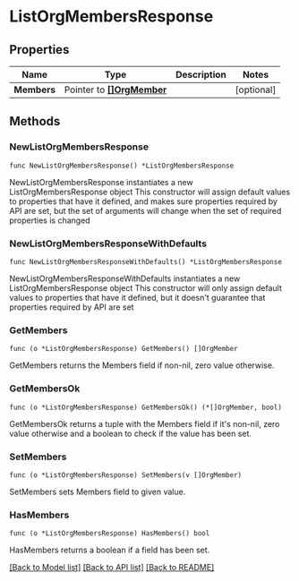 # ListOrgMembersResponse

## Properties

Name | Type | Description | Notes
------------ | ------------- | ------------- | -------------
**Members** | Pointer to [**[]OrgMember**](OrgMember.md) |  | [optional] 

## Methods

### NewListOrgMembersResponse

`func NewListOrgMembersResponse() *ListOrgMembersResponse`

NewListOrgMembersResponse instantiates a new ListOrgMembersResponse object
This constructor will assign default values to properties that have it defined,
and makes sure properties required by API are set, but the set of arguments
will change when the set of required properties is changed

### NewListOrgMembersResponseWithDefaults

`func NewListOrgMembersResponseWithDefaults() *ListOrgMembersResponse`

NewListOrgMembersResponseWithDefaults instantiates a new ListOrgMembersResponse object
This constructor will only assign default values to properties that have it defined,
but it doesn't guarantee that properties required by API are set

### GetMembers

`func (o *ListOrgMembersResponse) GetMembers() []OrgMember`

GetMembers returns the Members field if non-nil, zero value otherwise.

### GetMembersOk

`func (o *ListOrgMembersResponse) GetMembersOk() (*[]OrgMember, bool)`

GetMembersOk returns a tuple with the Members field if it's non-nil, zero value otherwise
and a boolean to check if the value has been set.

### SetMembers

`func (o *ListOrgMembersResponse) SetMembers(v []OrgMember)`

SetMembers sets Members field to given value.

### HasMembers

`func (o *ListOrgMembersResponse) HasMembers() bool`

HasMembers returns a boolean if a field has been set.


[[Back to Model list]](../README.md#documentation-for-models) [[Back to API list]](../README.md#documentation-for-api-endpoints) [[Back to README]](../README.md)


